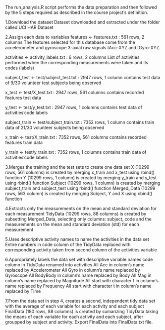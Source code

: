 The run_analysis.R script performs the data preparation and then followed by the 5 steps required as described in the course project’s definition.

1.Download the dataset
  Dataset downloaded and extracted under the folder called UCI HAR Dataset

2.Assign each data to variables
  features <- features.txt : 561 rows, 2 columns
  The features selected for this database come from the accelerometer and gyroscope 3-axial raw signals tAcc-XYZ and tGyro-XYZ.
  
  activities <- activity_labels.txt : 6 rows, 2 columns
  List of activities performed when the corresponding measurements were taken and its codes (labels)
  
  subject_test <- test/subject_test.txt : 2947 rows, 1 column
  contains test data of 9/30 volunteer test subjects being observed
  
  x_test <- test/X_test.txt : 2947 rows, 561 columns
  contains recorded features test data
  
  y_test <- test/y_test.txt : 2947 rows, 1 columns
  contains test data of activities’code labels
  
  subject_train <- test/subject_train.txt : 7352 rows, 1 column
  contains train data of 21/30 volunteer subjects being observed
  
  x_train <- test/X_train.txt : 7352 rows, 561 columns
  contains recorded features train data
 
 y_train <- test/y_train.txt : 7352 rows, 1 columns
  contains train data of activities’code labels

3.Merges the training and the test sets to create one data set
  X (10299 rows, 561 columns) is created by merging x_train and x_test using rbind() function
  Y (10299 rows, 1 column) is created by merging y_train and y_test using rbind() function
  Subject (10299 rows, 1 column) is created by merging subject_train and subject_test using rbind() function
  Merged_Data (10299 rows, 563 column) is created by merging Subject, Y and X using cbind() function

4.Extracts only the measurements on the mean and standard deviation for each measurement
  TidyData (10299 rows, 88 columns) is created by subsetting Merged_Data, selecting only columns: subject, code and the measurements on the mean and standard deviation (std) for each measurement

5.Uses descriptive activity names to name the activities in the data set
  Entire numbers in code column of the TidyData replaced with corresponding activity taken from second column of the activities variable

6.Appropriately labels the data set with descriptive variable names
  code column in TidyData renamed into activities
  All Acc in column’s name replaced by Accelerometer
  All Gyro in column’s name replaced by Gyroscope
  All BodyBody in column’s name replaced by Body
  All Mag in column’s name replaced by Magnitude
  All start with character f in column’s name replaced by Frequency
  All start with character t in column’s name replaced by Time

7.From the data set in step 4, creates a second, independent tidy data set with the average of each variable for each activity and each subject
  FinalData (180 rows, 88 columns) is created by sumarizing TidyData taking the means of each variable for each activity and each subject, after groupped by subject and activity.
  Export FinalData into FinalData.txt file.

